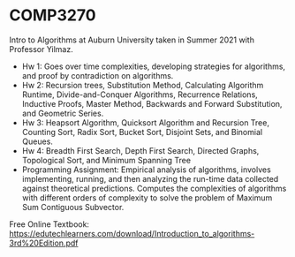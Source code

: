 # COMP3270
Intro to Algorithms at Auburn University taken in Summer 2021 with Professor Yilmaz. 

- Hw 1: Goes over time complexities, developing strategies for algorithms, and proof by contradiction on algorithms.
- Hw 2: Recursion trees, Substitution Method, Calculating Algorithm Runtime, Divide-and-Conquer Algorithms, Recurrence Relations, Inductive Proofs, Master Method, Backwards and Forward Substitution, and Geometric Series.
- Hw 3: Heapsort Algorithm, Quicksort Algorithm and Recursion Tree, Counting Sort, Radix Sort, Bucket Sort, Disjoint Sets, and Binomial Queues.  
- Hw 4: Breadth First Search, Depth First Search, Directed Graphs, Topological Sort, and Minimum Spanning Tree
- Programming Assignment: Empirical analysis of algorithms, involves implementing, running, and then analyzing the run-time data collected against theoretical predictions. Computes the complexities of algorithms with different orders of complexity to solve the problem of Maximum Sum Contiguous Subvector.

Free Online Textbook: https://edutechlearners.com/download/Introduction_to_algorithms-3rd%20Edition.pdf
